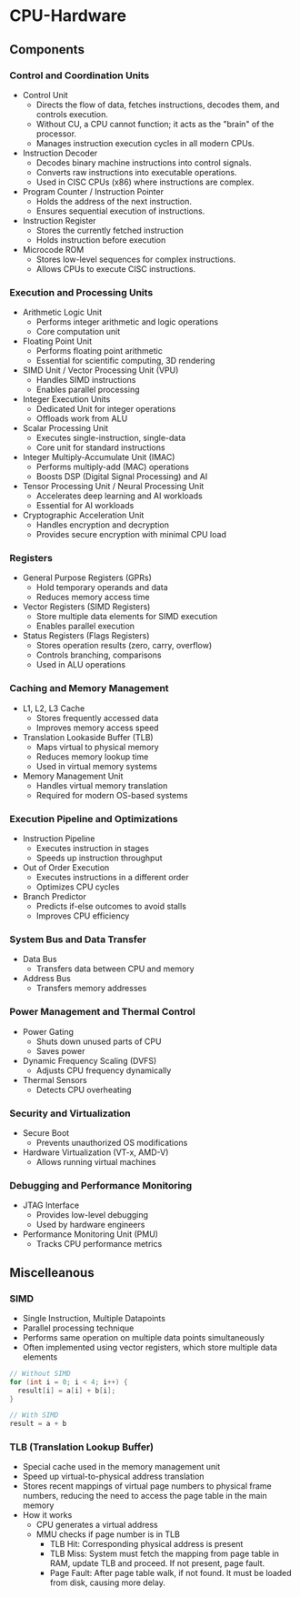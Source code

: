 # CPU-Hardware
## Components
### Control and Coordination Units
* Control Unit 
  * Directs the flow of data, fetches instructions, decodes them, and controls execution.
  * Without CU, a CPU cannot function; it acts as the "brain" of the processor.
  * Manages instruction execution cycles in all modern CPUs.
* Instruction Decoder
  * Decodes binary machine instructions into control signals.
  * Converts raw instructions into executable operations.
  * Used in CISC CPUs (x86) where instructions are complex.
* Program Counter / Instruction Pointer
  * Holds the address of the next instruction.
  * Ensures sequential execution of instructions.
* Instruction Register
  * Stores the currently fetched instruction
  * Holds instruction before execution
* Microcode ROM
  * Stores low-level sequences for complex instructions.
  * Allows CPUs to execute CISC instructions.

### Execution and Processing Units
* Arithmetic Logic Unit
  * Performs integer arithmetic and logic operations
  * Core computation unit
* Floating Point Unit
  * Performs floating point arithmetic
  * Essential for scientific computing, 3D rendering
* SIMD Unit / Vector Processing Unit (VPU)
  * Handles SIMD instructions
  * Enables parallel processing
* Integer Execution Units
  * Dedicated Unit for integer operations
  * Offloads work from ALU
* Scalar Processing Unit
  * Executes single-instruction, single-data
  * Core unit for standard instructions
* Integer Multiply-Accumulate Unit (IMAC)
  * Performs multiply-add (MAC) operations
  * Boosts DSP (Digital Signal Processing) and AI
* Tensor Processing Unit / Neural Processing Unit
  * Accelerates deep learning and AI workloads
  * Essential for AI workloads
* Cryptographic Acceleration Unit
  * Handles encryption and decryption
  * Provides secure encryption with minimal CPU load
 
### Registers
* General Purpose Registers (GPRs)
  * Hold temporary operands and data
  * Reduces memory access time
* Vector Registers (SIMD Registers)
  * Store multiple data elements for SIMD execution
  * Enables parallel execution
* Status Registers (Flags Registers)
  * Stores operation results (zero, carry, overflow)
  * Controls branching, comparisons
  * Used in ALU operations

### Caching and Memory Management
* L1, L2, L3 Cache
  * Stores frequently accessed data
  * Improves memory access speed
* Translation Lookaside Buffer (TLB)
  * Maps virtual to physical memory
  * Reduces memory lookup time
  * Used in virtual memory systems
* Memory Management Unit
  * Handles virtual memory translation
  * Required for modern OS-based systems

### Execution Pipeline and Optimizations
* Instruction Pipeline
  * Executes instruction in stages
  * Speeds up instruction throughput
* Out of Order Execution
  * Executes instructions in a different order
  * Optimizes CPU cycles
* Branch Predictor
  * Predicts if-else outcomes to avoid stalls
  * Improves CPU efficiency

### System Bus and Data Transfer
* Data Bus
  * Transfers data between CPU and memory
* Address Bus
  * Transfers memory addresses
    
### Power Management and Thermal Control
* Power Gating
  * Shuts down unused parts of CPU
  * Saves power
* Dynamic Frequency Scaling (DVFS)
  * Adjusts CPU frequency dynamically
* Thermal Sensors
  * Detects CPU overheating
 
### Security and Virtualization
* Secure Boot
  * Prevents unauthorized OS modifications
* Hardware Virtualization (VT-x, AMD-V)
  * Allows running virtual machines
    
### Debugging and Performance Monitoring
* JTAG Interface
  * Provides low-level debugging
  * Used by hardware engineers
* Performance Monitoring Unit (PMU)
  * Tracks CPU performance metrics

## Miscelleanous 
### SIMD
* Single Instruction, Multiple Datapoints
* Parallel processing technique
* Performs same operation on multiple data points simultaneously
* Often implemented using vector registers, which store multiple data elements

```c++
// Without SIMD
for (int i = 0; i < 4; i++) {
  result[i] = a[i] + b[i];
}

// With SIMD
result = a + b
```

### TLB (Translation Lookup Buffer)
* Special cache used in the memory management unit
* Speed up virtual-to-physical address translation
* Stores recent mappings of virtual page numbers to physical frame numbers, reducing the need to access the page table in the main memory
* How it works
  * CPU generates a virtual address
  * MMU checks if page number is in TLB
    * TLB Hit: Corresponding physical address is present
    * TLB Miss: System must fetch the mapping from page table in RAM, update TLB and proceed. If not present, page fault.
    * Page Fault: After page table walk, if not found. It must be loaded from disk, causing more delay.

